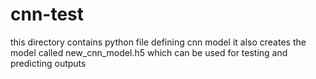 # cnn-test
this directory contains python file defining cnn model 
it also creates the model called new_cnn_model.h5 which can be used for testing and predicting outputs 
